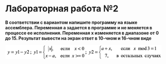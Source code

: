 # Лабораторная работа №2<br/>
**В соответствии с вариантом напишите программу на языке ассемблера. 
Переменная a задается в программе и не меняется в процессе ее исполнения. 
Переменная x изменяется в диапазоне от 0 до 15. Результат вывести на экран 
ответ в 10-чном и 16-чном виде**

![Задание вариантв](var.png)
